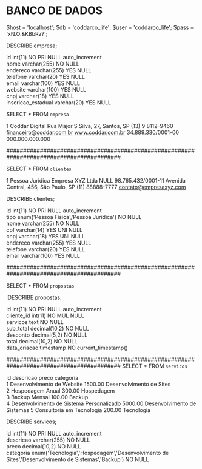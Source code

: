 

# BANCO DE DADOS


$host = 'localhost';
$db = 'coddarco_life';
$user = 'coddarco_life';
$pass = 'xN.O.&KBbRz?';

DESCRIBE empresa;

id	int(11)	NO	PRI	NULL	auto_increment	
nome	varchar(255)	NO		NULL		
endereco	varchar(255)	YES		NULL		
telefone	varchar(20)	YES		NULL		
email	varchar(100)	YES		NULL		
website	varchar(100)	YES		NULL		
cnpj	varchar(18)	YES		NULL		
inscricao_estadual	varchar(20)	YES		NULL		


SELECT * FROM `empresa`

1	Coddar Digital	Rua Major S Silva, 27, Santos, SP	(13) 9 8112-9460	financeiro@coddar.com.br	www.coddar.com.br	34.889.330/0001-00	000.000.000.000	


##########################################################################################


SELECT * FROM `clientes`

1	Pessoa Jurídica	Empresa XYZ Ltda	NULL	98.765.432/0001-11	Avenida Central, 456, São Paulo, SP	(11) 88888-7777	contato@empresaxyz.com	

DESCRIBE clientes;

id	int(11)	NO	PRI	NULL	auto_increment	
tipo	enum('Pessoa Física','Pessoa Jurídica')	NO		NULL		
nome	varchar(255)	NO		NULL		
cpf	varchar(14)	YES	UNI	NULL		
cnpj	varchar(18)	YES	UNI	NULL		
endereco	varchar(255)	YES		NULL		
telefone	varchar(20)	YES		NULL		
email	varchar(100)	YES		NULL	


##########################################################################################

SELECT * FROM `propostas`

lDESCRIBE propostas;


id	int(11)	NO	PRI	NULL	auto_increment	
cliente_id	int(11)	NO	MUL	NULL		
servicos	text	NO		NULL		
sub_total	decimal(10,2)	NO		NULL		
desconto	decimal(5,2)	NO		NULL		
total	decimal(10,2)	NO		NULL		
data_criacao	timestamp	NO		current_timestamp()		


##########################################################################################
SELECT * FROM `servicos`


id	descricao	preco	categoria	
1	Desenvolvimento de Website	1500.00	Desenvolvimento de Sites	
2	Hospedagem Anual	300.00	Hospedagem	
3	Backup Mensal	100.00	Backup	
4	Desenvolvimento de Sistema Personalizado	5000.00	Desenvolvimento de Sistemas	
5	Consultoria em Tecnologia	200.00	Tecnologia	


DESCRIBE servicos;

id	int(11)	NO	PRI	NULL	auto_increment	
descricao	varchar(255)	NO		NULL		
preco	decimal(10,2)	NO		NULL		
categoria	enum('Tecnologia','Hospedagem','Desenvolvimento de Sites','Desenvolvimento de Sistemas','Backup')	NO		NULL		
